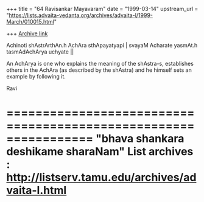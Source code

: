 +++
title = "64 Ravisankar Mayavaram"
date = "1999-03-14"
upstream_url = "https://lists.advaita-vedanta.org/archives/advaita-l/1999-March/010015.html"

+++
[Archive link](https://lists.advaita-vedanta.org/archives/advaita-l/1999-March/010015.html)

Achinoti shAstrArthAn.h AchAra sthApayatyapi |
svayaM Acharate yasmAt.h tasmAdAchArya uchyate ||

An AchArya is one who explains the meaning of the shAstra-s,
establishes others in the AchAra (as described by the shAstra)
and he himself sets an example by following it.


Ravi

================================================================
"bhava shankara deshikame sharaNam"
List archives : http://listserv.tamu.edu/archives/advaita-l.html
================================================================

